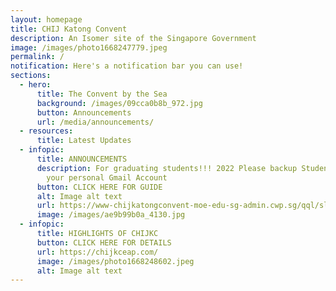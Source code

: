 ```yaml
---
layout: homepage
title: CHIJ Katong Convent
description: An Isomer site of the Singapore Government
image: /images/photo1668247779.jpeg
permalink: /
notification: Here's a notification bar you can use!
sections:
  - hero:
      title: The Convent by the Sea
      background: /images/09cca0b8b_972.jpg
      button: Announcements
      url: /media/announcements/
  - resources:
      title: Latest Updates
  - infopic:
      title: ANNOUNCEMENTS
      description: For graduating students!!! 2022 Please backup Student iCON data to
        your personal Gmail Account
      button: CLICK HERE FOR GUIDE
      alt: Image alt text
      url: https://www-chijkatongconvent-moe-edu-sg-admin.cwp.sg/qql/slot/u185/Announcements/2022/iCON_Google%20Takeout_Guide_for_Students%20rev%20for%202022.pdf
      image: /images/ae9b99b0a_4130.jpg
  - infopic:
      title: HIGHLIGHTS OF CHIJKC
      button: CLICK HERE FOR DETAILS
      url: https://chijkceap.com/
      image: /images/photo1668248602.jpeg
      alt: Image alt text
---
```


